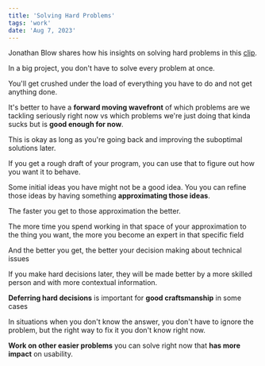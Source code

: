 ```yaml
---
title: 'Solving Hard Problems'
tags: 'work'
date: 'Aug 7, 2023'
---
```


Jonathan Blow shares how his insights on solving hard problems in this [clip](https://www.youtube.com/watch?v=6XAu4EPQRmY).

In a big project, you don't have to solve every problem at once.

You'll get crushed under the load of everything you have to do and not get anything done.

It's better to have a **forward moving wavefront** of which problems are we tackling seriously right now vs which problems we're just doing that kinda sucks but is **good enough for now**.

This is okay as long as you're going back and improving the suboptimal solutions later.

If you get a rough draft of your program, you can use that to figure out how you want it to behave.

Some initial ideas you have might not be a good idea. You you can refine those ideas by having something **approximating those ideas**.

The faster you get to those approximation the better.

The more time you spend working in that space of your approximation to the thing you want, the more you become an expert in that specific field

And the better you get, the better your decision making about technical issues

If you make hard decisions later, they will be made better by a more skilled person and with more contextual information.

**Deferring hard decisions** is important for **good craftsmanship** in some cases

In situations when you don't know the answer, you don't have to ignore the problem, but the right way to fix it you don't know right now.

**Work on other easier problems** you can solve right now that **has more impact** on usability.
